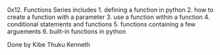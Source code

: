 0x12. Functions
Series includes 
    1. defining a function in python
    2. how to create a function with a parameter
    3. use a function within a function
    4. conditional statements and functions
    5. functions containing a few arguements
    6. built-in functions in python
    
    
Done by Kibe Thuku Kenneth
